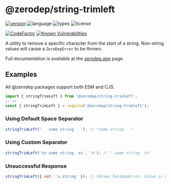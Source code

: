 # @zerodep/string-trimleft

[![version](https://img.shields.io/npm/v/@zerodep/string-trimleft?style=flat-square&color=blue)](https://www.npmjs.com/package/@zerodep/string-trimleft)
![language](https://img.shields.io/badge/typescript-100%25-blue?style=flat-square)
![types](https://img.shields.io/badge/types-included-blue?style=flat-square)
![license](https://img.shields.io/github/license/cdepage/zerodep?color=blue&style=flat-square)

[![CodeFactor](https://www.codefactor.io/repository/github/cdepage/zerodep/badge)](https://www.codefactor.io/repository/github/cdepage/zerodep)
[![Known Vulnerabilities](https://snyk.io/test/github/cdepage/zerodep/badge.svg)](https://snyk.io/test/github/cdepage/zerodep)

A utility to remove a specific character from the start of a string. Non-string values will cause a `ZeroDepError` to be thrown.

Full documentation is available at the [zerodep.app](http://zerodep.app/#/string/trimleft) page.

## Examples

All @zerodep packages support both ESM and CJS.

```javascript
import { stringTrimLeft } from '@zerodep/string-trimleft';
// or
const { stringTrimLeft } = require('@zerodep/string-trimleft');
```

### Using Default Space Separator

```javascript
stringTrimLeft('   some string   '); // "some string   "
```

### Using Custom Separator

```javascript
stringTrimLeft('xx some string  xx', 'x'); // " some string  xx"
```

### Unsuccessful Response

```javascript
stringTrimLeft({ not: 'a string' }); // throws ZeroDepError: Value is not a string
```
